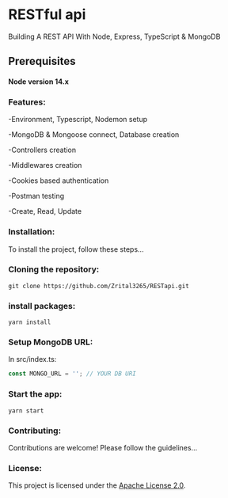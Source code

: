 # RESTful api

Building A REST API With Node, Express, TypeScript & MongoDB
     

## Prerequisites

#### Node version 14.x

### Features:

-Environment, Typescript, Nodemon setup

-MongoDB & Mongoose connect, Database creation

-Controllers creation

-Middlewares creation

-Cookies based authentication

-Postman testing

-Create, Read, Update

### Installation:

To install the project, follow these steps...

### Cloning the repository:

```shell
git clone https://github.com/Zrital3265/RESTapi.git
```

### install packages:

```shell
yarn install
```

### Setup MongoDB URL:

In src/index.ts:

``` typescript
const MONGO_URL = ''; // YOUR DB URI
```

### Start the app:

```shell
yarn start
```

### Contributing:

Contributions are welcome! Please follow the guidelines...

### License:

This project is licensed under the [Apache License 2.0](LICENSE).

